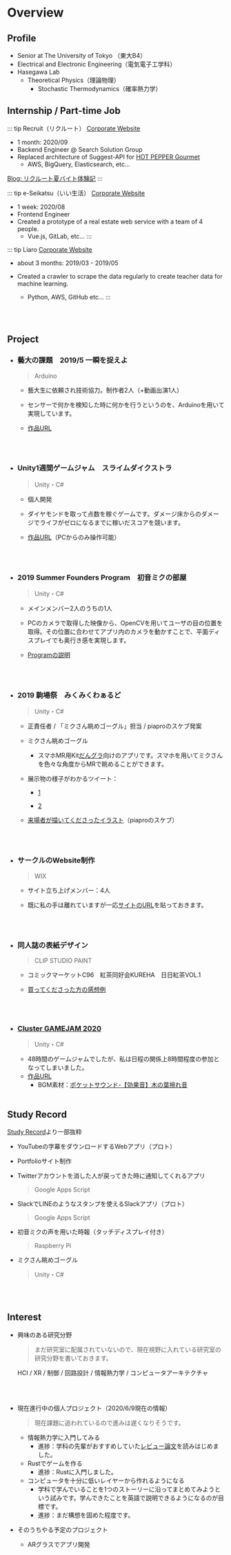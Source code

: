 # Overview

## Profile
* Senior at The University of Tokyo （東大B4）
* Electrical and Electronic Engineering（電気電子工学科）
* Hasegawa Lab
  * Theoretical Physics（理論物理）
    * Stochastic Thermodynamics（確率熱力学）

## Internship / Part-time Job

::: tip Recruit（リクルート）
[Corporate Website](https://www.recruit.co.jp/)
* 1 month: 2020/09
* Backend Engineer @ Search Solution Group
* Replaced architecture of Suggest-API for [HOT PEPPER Gourmet](https://www.hotpepper.jp/)
  * AWS, BigQuery, Elasticsearch, etc...

[Blog: リクルート夏バイト体験記](https://note.com/rita_rita_ritan/n/n7e3955681bb2)
:::

::: tip e-Seikatsu（いい生活）
[Corporate Website](https://www.e-seikatsu.info/)
* 1 week: 2020/08
* Frontend Engineer
* Created a prototype of a real estate web service with a team of 4 people.
  * Vue.js, GitLab, etc...
:::


::: tip Liaro
[Corporate Website](https://liaro.ai/)
* about 3 months: 2019/03 - 2019/05
* Created a crawler to scrape the data regularly to create teacher data for machine learning.
  * Python, AWS, GitHub etc...
:::

  <br></br>
  
  

## Project


* ### 藝大の課題　2019/5 一瞬を捉えよ

  > Arduino

  * 藝大生に依頼され技術協力。制作者2人（+動画出演1人）

  * センサーで何かを検知した時に何かを行うというのを、Arduinoを用いて実現しています。

  * [作品URL](https://www.instagram.com/p/ByubclpFVIZ/)

    <br></br>
    
    

* ### Unity1週間ゲームジャム　スライムダイクストラ

  > Unity・C#

  * 個人開発

  * ダイヤモンドを取って点数を稼ぐゲームです。ダメージ床からのダメージでライフがゼロになるまでに稼いだスコアを競います。

  * [作品URL](https://unityroom.com/games/slime_dijkstra)（PCからのみ操作可能） 

    <br></br>
    
    

* ### 2019 Summer Founders Program　初音ミクの部屋

  > Unity・C#

  * メインメンバー2人のうちの1人 

  * PCのカメラで取得した映像から、OpenCVを用いてユーザの目の位置を取得。その位置に合わせてアプリ内のカメラを動かすことで、平面ディスプレイでも奥行き感を実現します。

  * [Programの説明](https://www.ducr.utokyo.ac.jp/activity/venture/sfp.html)

    <br></br>

  

* ### 2019 駒場祭　みくみくわぁるど

  > Unity・C#

  * 正責任者 / 「ミクさん眺めゴーグル」担当 / piaproのスケブ発案
  
  * ミクさん眺めゴーグル
  
    * スマホMR用Kit[だんグラ](https://dangla.jp/)向けのアプリです。スマホを用いてミクさんを色々な角度からMRで眺めることができます。
  
  * 展示物の様子がわかるツイート：
  
    * [1](https://twitter.com/oit_vlken/status/1198425137659273216?s=20 )
  
    * [2](https://twitter.com/hahakuru39/status/1198401690564562944?s=20 )
  
  * [来場者が描いてくださったイラスト](https://twitter.com/miku_UT/status/1198632585175293953?s=20)（piaproのスケブ）
  
    <br></br>
  
  
  
* ### サークルのWebsite制作

  > WIX

  * サイト立ち上げメンバー：4人

  * 既に私の手は離れていますが一応[サイトのURL](https://utkureha.wixsite.com/tea-club)を貼っておきます。

    <br></br>

  

* ### 同人誌の表紙デザイン

  > CLIP STUDIO PAINT

  * コミックマーケットC96　紅茶同好会KUREHA　日日紅茶VOL.1
  
  * [買ってくださった方の感想例](https://twitter.com/MrGuardrailmgs/status/1160889525339430913?s=20)
  
    <br></br>

* ### [Cluster GAMEJAM 2020](https://www.gamejam.cluster.mu/)

  > Unity・C#

  * 48時間のゲームジャムでしたが、私は日程の関係上8時間程度の参加となってしまいました。
  * [作品URL](https://cluster.mu/w/s/97754381-f2d1-4cd1-a630-e6e148a2ba09/entry)
    * BGM素材：[ポケットサウンド-【効果音】木の葉擦れ音](https://pocket-se.info/archives/1464/)
    <br></br>




## Study Record

[Study Record](/study_record.html)より一部抜粋

* YouTubeの字幕をダウンロードするWebアプリ（プロト）

* Portfolioサイト制作

* Twitterアカウントを消した人が戻ってきた時に通知してくれるアプリ

  > Google Apps Script

* SlackでLINEのようなスタンプを使えるSlackアプリ（プロト）

  > Google Apps Script

* 初音ミクの声を用いた時報（タッチディスプレイ付き）

  >  Raspberry Pi

* ミクさん眺めゴーグル

  > Unity・C#

  <br></br>

  
  
  

## Interest

* 興味のある研究分野
  > まだ研究室に配属されていないので、現在視野に入れている研究室の研究分野を書いておきます。
  
  HCI / XR / 制御 / 回路設計 / 情報熱力学 / コンピュータアーキテクチャ
  
    <br></br>
* 現在進行中の個人プロジェクト（2020/6/9現在の情報）
  > 現在課題に追われているので進みは遅くなりそうです。
  * 情報熱力学に入門してみる
    * 進捗：学科の先輩がおすすめしていた[レビュー論文](https://arxiv.org/abs/0705.0455)を読みはじめました。
  * Rustでゲームを作る
    * 進捗：Rustに入門しました。
  * コンピュータを十分に低いレイヤーから作れるようになる
    * 学科で学んでいることを1つのストーリーに沿ってまとめてみようという試みです。学んできたことを英語で説明できるようになるのが目標です。
    * 進捗：まだ構想を固めた程度です。
* そのうちやる予定のプロジェクト
  * ARグラスでアプリ開発
